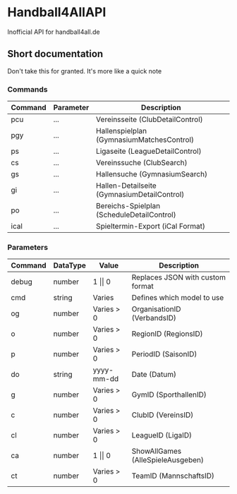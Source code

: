 # Handball4AllAPI
Inofficial API for handball4all.de

## Short documentation
Don't take this for granted. It's more like a quick note
### Commands
| Command | Parameter | Description |
| ------ | ------ | ------ |
| pcu | ... | Vereinsseite (ClubDetailControl) |
| pgy | ... | Hallenspielplan (GymnasiumMatchesControl) |
| ps | ... | Ligaseite (LeagueDetailControl) |
| cs | ... | Vereinssuche (ClubSearch) |
| gs | ... | Hallensuche (GymnasiumSearch) |
| gi | ... | Hallen-Detailseite (GymnasiumDetailControl) |
| po | ... | Bereichs-Spielplan (ScheduleDetailControl) |
| ical | ... | Spieltermin-Export (iCal Format) |

### Parameters
| Command | DataType | Value | Description |
| ------ | ------ | ------ | ------ |
| debug | number | 1 \|\| 0 | Replaces JSON with custom format |
| cmd | string | Varies | Defines which model to use |
| og | number | Varies > 0 | OrganisationID (VerbandsID) |
| o | number | Varies > 0 | RegionID (RegionsID) |
| p | number | Varies > 0 | PeriodID (SaisonID) |
| do | string | yyyy-mm-dd | Date (Datum) |
| g | number | Varies > 0 | GymID (SporthallenID) |
| c | number | Varies > 0 | ClubID (VereinsID) |
| cl | number | Varies > 0 | LeagueID (LigaID) |
| ca | number | 1 \|\| 0 | ShowAllGames (AlleSpieleAusgeben) |
| ct | number | Varies > 0 | TeamID (MannschaftsID) |
